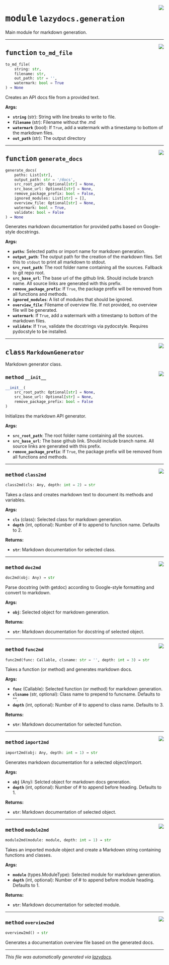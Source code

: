 
<a href="https://github.com/ml-tooling/lazydocs/blob/main/src/lazydocs/generation.py#L0"><img align="right" style="float:right;" src="https://img.shields.io/badge/-source-cccccc?style=flat-square"></a>

# <kbd>module</kbd> `lazydocs.generation`
Main module for markdown generation. 


---

<a href="https://github.com/ml-tooling/lazydocs/blob/main/src/lazydocs/generation.py#L182"><img align="right" style="float:right;" src="https://img.shields.io/badge/-source-cccccc?style=flat-square"></a>

## <kbd>function</kbd> `to_md_file`

```python
to_md_file(
    string: str,
    filename: str,
    out_path: str = '',
    watermark: bool = True
) → None
```

Creates an API docs file from a provided text. 



**Args:**
 
 - <b>`string`</b> (str):  String with line breaks to write to file. 
 - <b>`filename`</b> (str):  Filename without the .md 
 - <b>`watermark`</b> (bool):  If `True`, add a watermark with a timestamp to bottom of the markdown files. 
 - <b>`out_path`</b> (str):  The output directory 


---

<a href="https://github.com/ml-tooling/lazydocs/blob/main/src/lazydocs/generation.py#L793"><img align="right" style="float:right;" src="https://img.shields.io/badge/-source-cccccc?style=flat-square"></a>

## <kbd>function</kbd> `generate_docs`

```python
generate_docs(
    paths: List[str],
    output_path: str = '/docs',
    src_root_path: Optional[str] = None,
    src_base_url: Optional[str] = None,
    remove_package_prefix: bool = False,
    ignored_modules: List[str] = [],
    overview_file: Optional[str] = None,
    watermark: bool = True,
    validate: bool = False
) → None
```

Generates markdown documentation for provided paths based on Google-style docstrings. 



**Args:**
 
 - <b>`paths`</b>:  Selected paths or import name for markdown generation. 
 - <b>`output_path`</b>:  The output path for the creation of the markdown files. Set this to `stdout` to print all markdown to stdout. 
 - <b>`src_root_path`</b>:  The root folder name containing all the sources. Fallback to git repo root. 
 - <b>`src_base_url`</b>:  The base url of the github link. Should include branch name. All source links are generated with this prefix. 
 - <b>`remove_package_prefix`</b>:  If `True`, the package prefix will be removed from all functions and methods. 
 - <b>`ignored_modules`</b>:  A list of modules that should be ignored. 
 - <b>`overview_file`</b>:  Filename of overview file. If not provided, no overview file will be generated. 
 - <b>`watermark`</b>:  If `True`, add a watermark with a timestamp to bottom of the markdown files. 
 - <b>`validate`</b>:  If `True`, validate the docstrings via pydocstyle. Requires pydocstyle to be installed. 


---

<a href="https://github.com/ml-tooling/lazydocs/blob/main/src/lazydocs/generation.py#L257"><img align="right" style="float:right;" src="https://img.shields.io/badge/-source-cccccc?style=flat-square"></a>

## <kbd>class</kbd> `MarkdownGenerator`
Markdown generator class. 


<a href="https://github.com/ml-tooling/lazydocs/blob/main/src/lazydocs/generation.py#L260"><img align="right" style="float:right;" src="https://img.shields.io/badge/-source-cccccc?style=flat-square"></a>

### <kbd>method</kbd> `__init__`

```python
__init__(
    src_root_path: Optional[str] = None,
    src_base_url: Optional[str] = None,
    remove_package_prefix: bool = False
)
```

Initializes the markdown API generator. 



**Args:**
 
 - <b>`src_root_path`</b>:  The root folder name containing all the sources. 
 - <b>`src_base_url`</b>:  The base github link. Should include branch name.  All source links are generated with this prefix. 
 - <b>`remove_package_prefix`</b>:  If `True`, the package prefix will be removed from all functions and methods. 



---

<a href="https://github.com/ml-tooling/lazydocs/blob/main/src/lazydocs/generation.py#L545"><img align="right" style="float:right;" src="https://img.shields.io/badge/-source-cccccc?style=flat-square"></a>

### <kbd>method</kbd> `class2md`

```python
class2md(cls: Any, depth: int = 2) → str
```

Takes a class and creates markdown text to document its methods and variables. 



**Args:**
 
 - <b>`cls`</b> (class):  Selected class for markdown generation. 
 - <b>`depth`</b> (int, optional):  Number of # to append to function name. Defaults to 2. 



**Returns:**
 
 - <b>`str`</b>:  Markdown documentation for selected class. 

---

<a href="https://github.com/ml-tooling/lazydocs/blob/main/src/lazydocs/generation.py#L349"><img align="right" style="float:right;" src="https://img.shields.io/badge/-source-cccccc?style=flat-square"></a>

### <kbd>method</kbd> `doc2md`

```python
doc2md(obj: Any) → str
```

Parse docstring (with getdoc) according to Google-style formatting and convert to markdown. 



**Args:**
 
 - <b>`obj`</b>:  Selected object for markdown generation. 



**Returns:**
 
 - <b>`str`</b>:  Markdown documentation for docstring of selected object. 

---

<a href="https://github.com/ml-tooling/lazydocs/blob/main/src/lazydocs/generation.py#L463"><img align="right" style="float:right;" src="https://img.shields.io/badge/-source-cccccc?style=flat-square"></a>

### <kbd>method</kbd> `func2md`

```python
func2md(func: Callable, clsname: str = '', depth: int = 3) → str
```

Takes a function (or method) and generates markdown docs. 



**Args:**
 
 - <b>`func`</b> (Callable):  Selected function (or method) for markdown generation. 
 - <b>`clsname`</b> (str, optional):  Class name to prepend to funcname. Defaults to "". 
 - <b>`depth`</b> (int, optional):  Number of # to append to class name. Defaults to 3. 



**Returns:**
 
 - <b>`str`</b>:  Markdown documentation for selected function. 

---

<a href="https://github.com/ml-tooling/lazydocs/blob/main/src/lazydocs/generation.py#L726"><img align="right" style="float:right;" src="https://img.shields.io/badge/-source-cccccc?style=flat-square"></a>

### <kbd>method</kbd> `import2md`

```python
import2md(obj: Any, depth: int = 1) → str
```

Generates markdown documentation for a selected object/import. 



**Args:**
 
 - <b>`obj`</b> (Any):  Selcted object for markdown docs generation. 
 - <b>`depth`</b> (int, optional):  Number of # to append before heading. Defaults to 1. 



**Returns:**
 
 - <b>`str`</b>:  Markdown documentation of selected object. 

---

<a href="https://github.com/ml-tooling/lazydocs/blob/main/src/lazydocs/generation.py#L639"><img align="right" style="float:right;" src="https://img.shields.io/badge/-source-cccccc?style=flat-square"></a>

### <kbd>method</kbd> `module2md`

```python
module2md(module: module, depth: int = 1) → str
```

Takes an imported module object and create a Markdown string containing functions and classes. 



**Args:**
 
 - <b>`module`</b> (types.ModuleType):  Selected module for markdown generation. 
 - <b>`depth`</b> (int, optional):  Number of # to append before module heading. Defaults to 1. 



**Returns:**
 
 - <b>`str`</b>:  Markdown documentation for selected module. 

---

<a href="https://github.com/ml-tooling/lazydocs/blob/main/src/lazydocs/generation.py#L746"><img align="right" style="float:right;" src="https://img.shields.io/badge/-source-cccccc?style=flat-square"></a>

### <kbd>method</kbd> `overview2md`

```python
overview2md() → str
```

Generates a documentation overview file based on the generated docs. 




---

_This file was automatically generated via [lazydocs](https://github.com/ml-tooling/lazydocs)._
